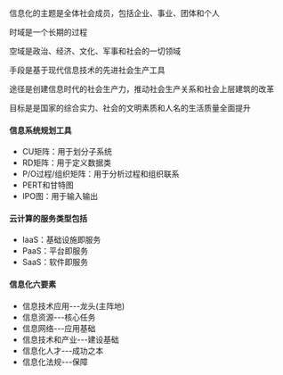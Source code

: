 信息化的主题是全体社会成员，包括企业、事业、团体和个人

时域是一个长期的过程

空域是政治、经济、文化、军事和社会的一切领域

手段是基于现代信息技术的先进社会生产工具

途径是创建信息时代的社会生产力，推动社会生产关系和社会上层建筑的改革

目标是是国家的综合实力、社会的文明素质和人名的生活质量全面提升

#### 信息系统规划工具

- CU矩阵：用于划分子系统
- RD矩阵：用于定义数据类
- P/O过程/组织矩阵：用于分析过程和组织联系
- PERT和甘特图
- IPO图：用于输入输出



#### 云计算的服务类型包括

- IaaS：基础设施即服务
- PaaS：平台即服务
- SaaS：软件即服务



#### 信息化六要素

- 信息技术应用---龙头(主阵地)
- 信息资源---核心任务
- 信息网络---应用基础
- 信息技术和产业---建设基础
- 信息化人才---成功之本
- 信息化法规---保障

